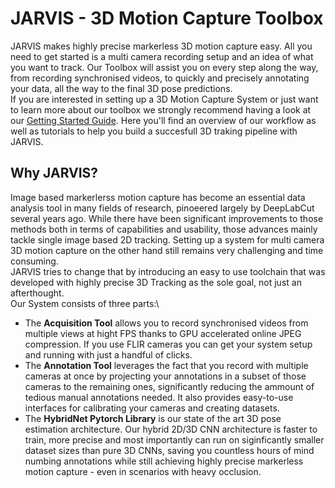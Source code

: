 # JARVIS - 3D Motion Capture Toolbox

JARVIS makes highly precise markerless 3D motion capture easy. All you need to get started is a multi camera recording setup and an idea of what you want to track. 
Our Toolbox will assist you on every step along the way, from recording synchronised videos, to quickly and precisely annotating your data, 
all the way to the final 3D pose predictions.\
If you are interested in setting up a 3D Motion Capture System or just want to learn more about our toolbox we strongly recommend having a look at our 
[Getting Started Guide](gettingstarted.md). Here you'll find an overview of our workflow as well as tutorials to help you build a succesfull 3D traking pipeline with JARVIS.

## Why JARVIS?
Image based markerlerss motion capture has become an essential data analysis tool in many fields of research, pinoeered largely by DeepLabCut several years ago. 
While there have been significant improvements to those methods both in terms of capabilities and usability, those advances mainly tackle single image based 
2D tracking. Setting up a system for multi camera 3D motion capture on the other hand still remains very challenging and time consuming.\
JARVIS tries to change that by introducing an easy to use toolchain that was developed with highly precise 3D Tracking as the sole goal, not just an afterthought.\
Our System consists of three parts:\
- The **Acquisition Tool** allows you to record synchronised videos from multiple views at hight FPS thanks to GPU accelerated online JPEG compression. If you use FLIR cameras you can get your system setup and running with just a handful of clicks.
- The **Annotation Tool** leverages the fact that you record with multiple cameras at once by projecting your annotations in a subset of those cameras to 
  the remaining ones, significantly reducing the ammount of tedious manual annotations needed. It also provides easy-to-use interfaces for calibrating your cameras 
  and creating datasets.
- The **HybridNet Pytorch Library** is our state of the art 3D pose estimation architecture. Our hybrid 2D/3D CNN architecture is faster to train, more precise and most importantly can run on siginficantly smaller dataset sizes than pure 3D CNNs, saving you countless hours of mind numbing annotations while still achieving highly precise markerless motion capture - even in scenarios with heavy occlusion.
